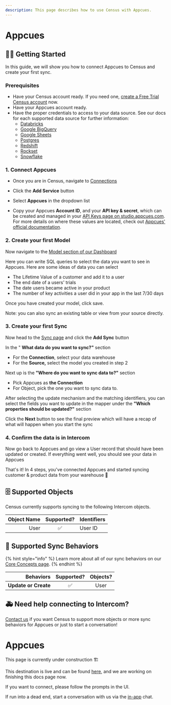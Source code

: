```yaml
---
description: This page describes how to use Census with Appcues.
---
```


# Appcues

## 🏃‍♀️ Getting Started

In this guide, we will show you how to connect Appcues to Census and create your first sync.

### Prerequisites

* Have your Census account ready. If you need one, [create a Free Trial Census account](https://app.getcensus.com) now.
* Have your Appcues account ready.
* Have the proper credentials to access to your data source. See our docs for each supported data source for further information:
  * [Databricks](https://docs.getcensus.com/sources/databricks)
  * [Google BigQuery](https://docs.getcensus.com/sources/google-bigquery)
  * [Google Sheets](https://docs.getcensus.com/sources/google-sheets)
  * [Postgres](https://docs.getcensus.com/sources/postgres)
  * [Redshift](https://docs.getcensus.com/sources/redshift)
  * [Rockset](https://docs.getcensus.com/sources/rockset)
  * [Snowflake](https://docs.getcensus.com/sources/snowflake)

### 1. Connect Appcues

* Once you are in Census, navigate to [Connections](https://app.getcensus.com/connections)
* Click the **Add Service** button
* Select **Appcues** in the dropdown list

* Copy your Appcues **Account ID**, and your **API key & secret**, which can be created and managed in your [API Keys page on studio.appcues.com](https://studio.appcues.com/settings/keys). For more details on where these values are located, check out [Appcues' official documentation](https://docs.appcues.com/article/745-appcues-public-api).

### 2. Create your first Model

Now navigate to the [Model section of our Dashboard](https://app.getcensus.com/models)

Here you can write SQL queries to select the data you want to see in Appcues. Here are some ideas of data you can select

* The Lifetime Value of a customer and add it to a user
* The end date of a users' trials
* The date users became active in your product
* The number of key activities a user did in your app in the last 7/30 days

Once you have created your model, click save.&#x20;

Note: you can also sync an existing table or view from your source directly.
### 3. Create your first Sync

Now head to the [Sync page](https://app.getcensus.com/syncs) and click the **Add Sync** button

In the " **What data do you want to sync?"** section

* For the **Connection**, select your data warehouse
* For the **Source,**  select the model you created in step 2

Next up is the **"Where do you want to sync data to?"** section

* Pick Appcues as **the Connection**
* For Object, pick the one you want to sync data to.

After selecting the update mechanism and the matching identifiers, you can select the fields you want to update in the mapper under the **"Which properties should be updated?"** section

Click the **Next** button to see the final preview which will have a recap of what will happen when you start the sync

### 4. Confirm the data is in Intercom

Now go back to Appcues and go view a User record that should have been updated or created. If everything went well, you should see your data in Appcues

That's it! In 4 steps, you've connected Appcues and started syncing customer & product data from your warehouse  🎉

## 🗄 Supported Objects

Census currently supports syncing to the following Intercom objects.

|         **Object Name** | **Supported?** | Identifiers                     |
| ----------------------: | :------------: | ------------------------------- |
|                 User    |        ✅       | User ID                        |

## 🔄 Supported Sync Behaviors

{% hint style="info" %}
Learn more about all of our sync behaviors on our [Core Concepts page](../basics/core-concept.md#the-different-sync-behaviors).
{% endhint %}

|        **Behaviors** | **Supported?** |         **Objects?**         |
| -------------------: | :------------: | :--------------------------: |
| **Update or Create** |        ✅       |               User          |

## 🚑 Need help connecting to Intercom?

[Contact us](mailto:support@getcensus.com) if you want Census to support more objects or more sync behaviors for Appcues or just to start a conversation!




# Appcues

This page is currently under construction ​🏗​



This destination is live and can be found [here](https://app.getcensus.com/connections), and we are working on finishing this docs page now.



If you want to connect, please follow the prompts in the UI.&#x20;



If run into a dead end, start a conversation with us via the [in-app](https://app.getcensus.com) chat.
